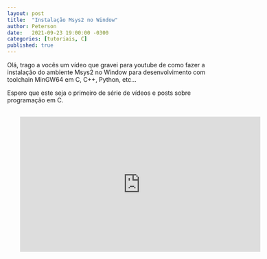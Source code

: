 ```yaml
---
layout: post
title:  "Instalação Msys2 no Window"
author: Peterson
date:   2021-09-23 19:00:00 -0300
categories: [tutoriais, C]
published: true
---
```


Olá, trago a vocês um vídeo que gravei para youtube de como fazer a instalação do ambiente Msys2 no Window para desenvolvimento com toolchain MinGW64 em C, C++, Python, etc...

Espero que este seja o primeiro de série de vídeos e posts sobre programação em C.

<div style="margin: 30px">
<iframe  width="560" height="315" src="https://www.youtube.com/embed/wvETU3rHp5s" title="YouTube video player" frameborder="0" allow="accelerometer; autoplay; clipboard-write; encrypted-media; gyroscope; picture-in-picture" allowfullscreen></iframe>
</div>
